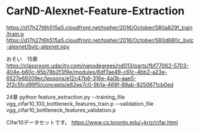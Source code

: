 # CarND-Alexnet-Feature-Extraction

https://d17h27t6h515a5.cloudfront.net/topher/2016/October/580a829f_train/train.p
https://d17h27t6h515a5.cloudfront.net/topher/2016/October/580d880c_bvlc-alexnet/bvlc-alexnet.npy


おそい　15章
https://classroom.udacity.com/nanodegrees/nd013/parts/fbf77062-5703-404e-b60c-95b78b2f3f9e/modules/6df7ae49-c61c-4bb2-a23e-6527e69209ec/lessons/e12c47b6-316e-4a0b-aae5-2f2c5fcd99f5/concepts/e62ee7c0-9b1a-469f-89ab-9250671cb0ed


24章
python feature_extraction.py --training_file vgg_cifar10_100_bottleneck_features_train.p --validation_file vgg_cifar10_bottleneck_features_validation.p

Cifar10データセットです。
https://www.cs.toronto.edu/~kriz/cifar.html
